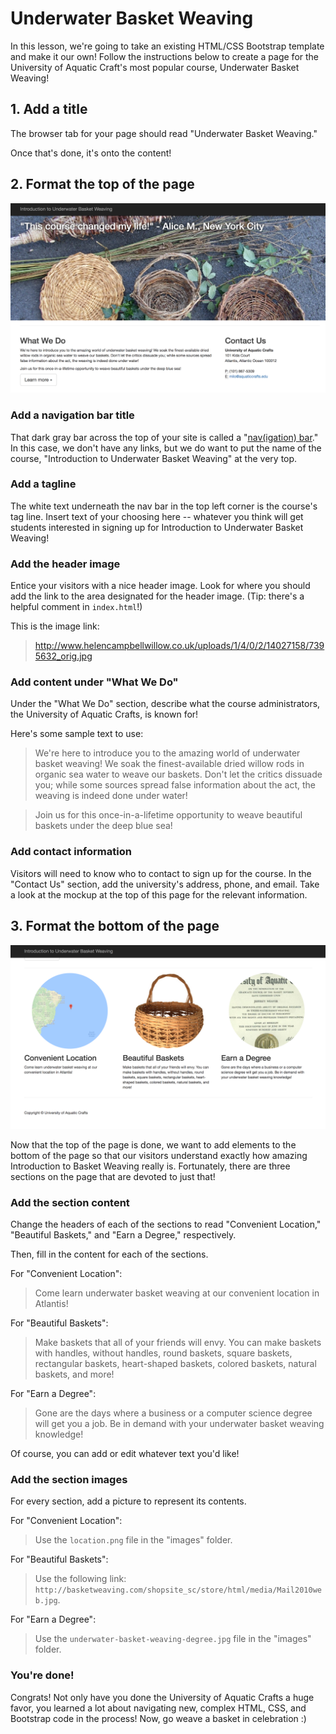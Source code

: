 # Underwater Basket Weaving

In this lesson, we're going to take an existing HTML/CSS Bootstrap template and make it our own! Follow the instructions below to create a page for the University of Aquatic Craft's most popular course, Underwater Basket Weaving!

## 1. Add a title

The browser tab for your page should read "Underwater Basket Weaving."

Once that's done, it's onto the content!

## 2. Format the top of the page

![top](mockups/top.png)

### Add a navigation bar title

That dark gray bar across the top of your site is called a "[nav(igation) bar](https://v4-alpha.getbootstrap.com/components/navbar/)." In this case, we don't have any links, but we do want to put the name of the course, "Introduction to Underwater Basket Weaving" at the very top.

### Add a tagline

The white text underneath the nav bar in the top left corner is the course's tag line. Insert text of your choosing here -- whatever you think will get students interested in signing up for Introduction to Underwater Basket Weaving!

### Add the header image

Entice your visitors with a nice header image. Look for where you should add the link to the area designated for the header image. (Tip: there's a helpful comment in `index.html`!)

This is the image link:  
> http://www.helencampbellwillow.co.uk/uploads/1/4/0/2/14027158/7395632_orig.jpg

### Add content under "What We Do"

Under the "What We Do" section, describe what the course administrators, the University of Aquatic Crafts, is known for!

Here's some sample text to use:

 > We're here to introduce you to the amazing world of underwater basket weaving! We soak the finest-available dried willow rods in organic sea water to weave our baskets. Don't let the critics dissuade you; while some sources spread false information about the act, the weaving is indeed done under water!

 > Join us for this once-in-a-lifetime opportunity to weave beautiful baskets under the deep blue sea!

### Add contact information

Visitors will need to know who to contact to sign up for the course. In the "Contact Us" section, add the university's address, phone, and email. Take a look at the mockup at the top of this page for the relevant information.

## 3. Format the bottom of the page

![bottom](mockups/bottom.png)

Now that the top of the page is done, we want to add elements to the bottom of the page so that our visitors understand exactly how amazing Introduction to Basket Weaving really is. Fortunately, there are three sections on the page that are devoted to just that!

### Add the section content

Change the headers of each of the sections to read "Convenient Location," "Beautiful Baskets," and "Earn a Degree," respectively.

Then, fill in the content for each of the sections.

For "Convenient Location":
> Come learn underwater basket weaving at our convenient location in Atlantis!

For "Beautiful Baskets":
> Make baskets that all of your friends will envy. You can make baskets with handles, without handles, round baskets, square baskets, rectangular baskets, heart-shaped baskets, colored baskets, natural baskets, and more!

For "Earn a Degree":
> Gone are the days where a business or a computer science degree will get you a job. Be in demand with your underwater basket weaving knowledge!

Of course, you can add or edit whatever text you'd like!

### Add the section images

For every section, add a picture to represent its contents.

For "Convenient Location":
> Use the `location.png` file in the "images" folder.

For "Beautiful Baskets":
> Use the following link: `http://basketweaving.com/shopsite_sc/store/html/media/Mail2010web.jpg`.

For "Earn a Degree":
> Use the `underwater-basket-weaving-degree.jpg` file in the "images" folder.

### You're done!

Congrats! Not only have you done the University of Aquatic Crafts a huge favor, you learned a lot about navigating new, complex HTML, CSS, and Bootstrap code in the process! Now, go weave a basket in celebration :)
